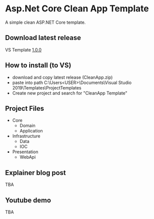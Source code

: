 # Asp.Net Core Clean App Template
A simple clean ASP.NET Core template. 

## Download latest release
VS Template [1.0.0](https://github.com/jickingdev/AspNetCoreCleanAppTemplate/releases/tag/1.0.0)


## How to install (to VS)
- download and copy latest release (CleanApp.zip)
- paste into path C:\Users\<USER>\Documents\Visual Studio 2019\Templates\ProjectTemplates
- Create new project and search for "CleanApp Template" 

## Project Files
- Core
  - Domain
  - Application
- Infrastructure
  - Data
  - IOC
- Presentation
  - WebApi

## Explainer blog post
TBA

## Youtube demo
TBA
